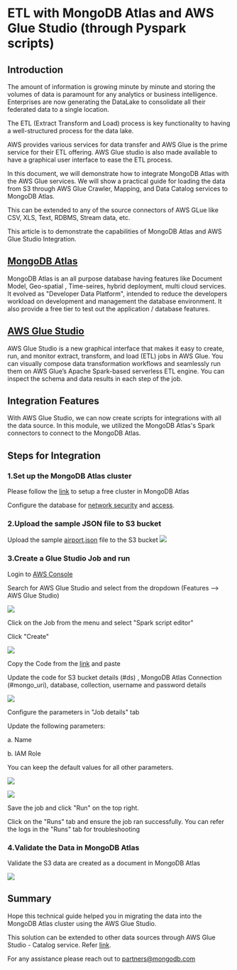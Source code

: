 # ETL with MongoDB Atlas and AWS Glue Studio (through Pyspark scripts)

## Introduction
The amount of information is growing minute by minute and storing the volumes of data is paramount for any analytics or business intelligence. Enterprises are now generating the DataLake to consolidate all their federated data to a single location. 
	
The ETL (Extract Transform and Load) process is key functionality to having a well-structured process for the data lake. 
	
AWS provides various services for data transfer and AWS Glue is the prime service for their ETL offering. AWS Glue studio is also made available to have a graphical user interface to ease the ETL process.

In this document, we will demonstrate how to integrate MongoDB Atlas with the AWS Glue services. We will show a practical guide for loading the data from S3 through AWS Glue Crawler, Mapping, and Data Catalog services to MongoDB Atlas.
	
This can be extended to any of the source connectors of AWS GLue like CSV, XLS, Text, RDBMS, Stream data, etc.

This article is to demonstrate the capabilities of MongoDB Atlas and AWS Glue Studio Integration.


## [MongoDB Atlas](https://www.mongodb.com/atlas)

MongoDB Atlas is an all purpose database having features like Document Model, Geo-spatial , Time-seires, hybrid deployment, multi cloud services. It evolved as "Developer Data Platform", intended to reduce the developers workload on development and management the database environment. It also provide a free tier to test out the application / database features.


## [AWS Glue Studio](https://docs.aws.amazon.com/glue/latest/ug/what-is-glue-studio.html)
AWS Glue Studio is a new graphical interface that makes it easy to create, run, and monitor extract, transform, and load (ETL) jobs in AWS Glue. You can visually compose data transformation workflows and seamlessly run them on AWS Glue’s Apache Spark-based serverless ETL engine. You can inspect the schema and data results in each step of the job.

## Integration Features

With AWS Glue Studio, we can now create scripts for integrations with all the data source. In this module, we utilized the MongoDB Atlas's Spark connectors to connect to the MongoDB Atlas.


## Steps for Integration

### 1.Set up the MongoDB Atlas cluster

Please follow the [link](https://www.mongodb.com/docs/atlas/tutorial/deploy-free-tier-cluster) to setup a free cluster in MongoDB Atlas

Configure the database for [network security](https://www.mongodb.com/docs/atlas/security/add-ip-address-to-list/) and [access](https://www.mongodb.com/docs/atlas/tutorial/create-mongodb-user-for-cluster/).


### 2.Upload the sample JSON file to S3 bucket

Upload the sample [airport.json](https://github.com/mongodb-partners/S3toAtlas/blob/main/code/airports.json) file to the S3 bucket
![](https://github.com/Babusrinivasan76/atlasgluestudiointegration/blob/main/images/VPC%20Creation/13.S3%20upload.png)


### 3.Create a Glue Studio Job and run

Login to [AWS Console](https://aws.amazon.com/console/)


Search for AWS Glue Studio and select from the dropdown (Features --> AWS Glue Studio)

![](https://github.com/Babusrinivasan76/atlasgluestudiointegration/blob/main/images/VPC%20Creation/33.AWS%20Glue%20Studio%20Search.png)



Click on the Job from the menu and select "Spark script editor"


Click "Create"

![](https://github.com/Babusrinivasan76/atlasgluestudiointegration/blob/main/images/VPC%20Creation/28.create%20a%20job.png)


Copy the Code from the [link](https://github.com/mongodb-partners/S3toAtlas/blob/main/code/pyspark_s3toatlas.py) and paste 


Update the code for S3 bucket details (#ds) , MongoDB Atlas Connection  (#mongo_uri), database, collection, username and password details


![](https://github.com/Babusrinivasan76/atlasgluestudiointegration/blob/main/images/VPC%20Creation/29.copy%20the%20code.png)




Configure the parameters in "Job details" tab

Update the following parameters:

a. Name 

b. IAM Role

You can keep the default values for all other parameters.


![](https://github.com/Babusrinivasan76/atlasgluestudiointegration/blob/main/images/VPC%20Creation/30.update%20the%20job%20details.png)

![](https://github.com/Babusrinivasan76/atlasgluestudiointegration/blob/main/images/VPC%20Creation/31.update%20the%20job%20details.png)



Save the job and click "Run" on the top right.

Click on the "Runs" tab and ensure the job ran successfully. You can refer the logs in the "Runs" tab for troubleshooting


### 4.Validate the Data in MongoDB Atlas

Validate the S3 data are created as a document in MongoDB Atlas

![](https://github.com/Babusrinivasan76/atlasgluestudiointegration/blob/main/images/VPC%20Creation/32.validat%20the%20MongoDB%20data.png)


## Summary

Hope this technical guide helped you in migrating the data into the MongoDB Atlas cluster using the AWS Glue Studio.

This solution can be extended to other data sources through AWS Glue Studio - Catalog service. Refer [link](https://github.com/Babusrinivasan76/atlasgluestudiointegration).

For any assistance please reach out to partners@mongodb.com
